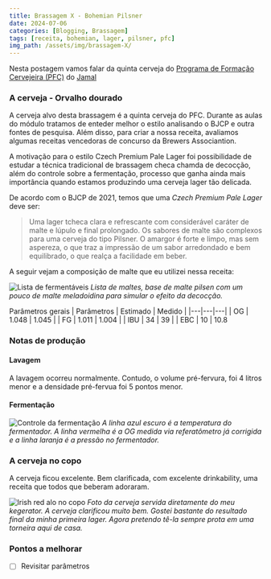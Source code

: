 ```yaml
---
title: Brassagem X - Bohemian Pilsner
date: 2024-07-06
categories: [Blogging, Brassagem]
tags: [receita, bohemian, lager, pilsner, pfc]
img_path: /assets/img/brassagem-X/
---
```


Nesta postagem vamos falar da quinta cerveja do [Programa de Formação Cervejeira (PFC)](https://beerschool.com.br/programa-de-formacao-cervejeira-beer-school/) do [Jamal](https://www.instagram.com/jamal_awadallak/)


### A cerveja - Orvalho dourado

A cerveja alvo desta brassagem é a quinta cerveja do PFC. Durante as aulas do módulo tratamos de enteder melhor o estilo analisando o BJCP e outra fontes de pesquisa. Além disso, para criar a nossa receita, avaliamos algumas receitas vencedoras de concurso da Brewers Associantion.

A motivação para o estilo Czech Premium Pale Lager foi possibilidade de estudar a técnica tradicional de brassagem checa chamda de decocção, além do controle sobre a fermentação, processo que ganha ainda mais importância quando estamos produzindo uma cerveja lager tão delicada.

De acordo com o BJCP de 2021, temos que uma *Czech Premium Pale Lager* deve ser:

>  Uma lager tcheca clara e refrescante com considerável caráter de malte e lúpulo e final prolongado. Os sabores de malte são complexos para uma cerveja do tipo Pilsner. O amargor é forte e limpo, mas sem aspereza, o que traz a impressão de um sabor arredondado e bem equilibrado, o que realça a facilidade em beber.


A seguir vejam a composição de malte que eu utilizei nessa receita:

![Lista de fermentáveis](fermentaveis.png)
_Lista de maltes, base de malte pilsen com um pouco de malte meladoidina para simular o efeito da decocção._

Parâmetros gerais
| Parâmetros | Estimado | Medido |
|---|---|---|
| OG | 1.048 | 1.045 |
| FG | 1.011 | 1.004 |
| IBU | 34 | 39 |
| EBC | 10 | 10.8


### Notas de produção

#### Lavagem

A lavagem ocorreu normalmente. Contudo, o volume pré-fervura, foi 4 litros menor e a densidade pré-fervua foi 5 pontos menor.

#### Fermentação


![Controle da fermentação](fermentacao.png)
_A linha azul escuro é a temperatura do fermentador. A linha vermelha é a OG medida via referatômetro já corrigida e a linha laranja é a pressão no fermentador._

### A cerveja no copo

A cerveja ficou excelente. Bem clarificada, com excelente drinkability, uma receita que todos que beberam adoraram.


![Irish red alo no copo](nocopo.jpg)
_Foto da cerveja servida diretamente do meu kegerator. A cerveja clarificou muito bem. Gostei bastante do resultado final da minha primeira lager. Agora pretendo tê-la sempre prota em uma torneira aqui de casa._


### Pontos a melhorar

- [ ] Revisitar parâmetros
